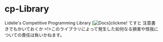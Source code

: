 # cp-Library
Lidelie's Competitive Programming Library
[![Docs](https://lidelie.github.io/cp-Library/)]clickme!
てすと
注意書きでもかいておくか
<!>このライブラリによって発生した如何なる損害や怪我についての責任は負いかねます。
